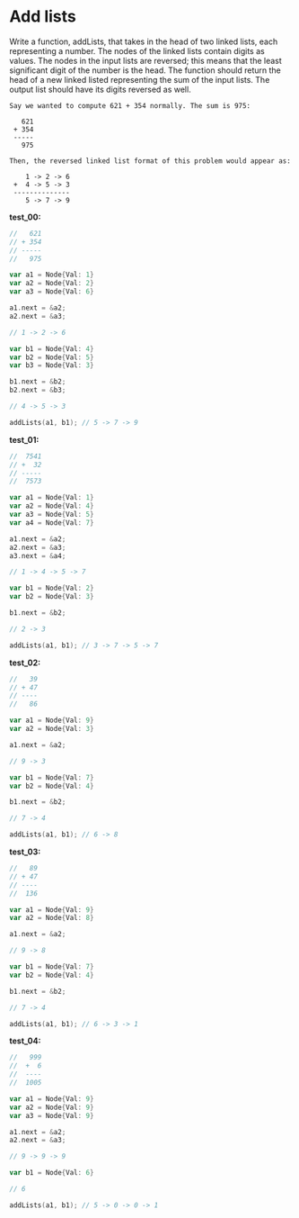 # Add lists

Write a function, addLists, that takes in the head of two linked lists, each representing a number. The nodes of the linked lists contain digits as values. The nodes in the input lists are reversed; this means that the least significant digit of the number is the head. The function should return the head of a new linked listed representing the sum of the input lists. The output list should have its digits reversed as well.

```
Say we wanted to compute 621 + 354 normally. The sum is 975:

   621
 + 354
 -----
   975

Then, the reversed linked list format of this problem would appear as:

    1 -> 2 -> 6
 +  4 -> 5 -> 3
 --------------
    5 -> 7 -> 9
```

**test_00:**
```go
//   621
// + 354
// -----
//   975

var a1 = Node{Val: 1}
var a2 = Node{Val: 2}
var a3 = Node{Val: 6}

a1.next = &a2;
a2.next = &a3;

// 1 -> 2 -> 6

var b1 = Node{Val: 4}
var b2 = Node{Val: 5}
var b3 = Node{Val: 3}

b1.next = &b2;
b2.next = &b3;

// 4 -> 5 -> 3

addLists(a1, b1); // 5 -> 7 -> 9
```
**test_01:**
```go
//  7541
// +  32
// -----
//  7573

var a1 = Node{Val: 1}
var a2 = Node{Val: 4}
var a3 = Node{Val: 5}
var a4 = Node{Val: 7}

a1.next = &a2;
a2.next = &a3;
a3.next = &a4;

// 1 -> 4 -> 5 -> 7

var b1 = Node{Val: 2}
var b2 = Node{Val: 3}

b1.next = &b2;

// 2 -> 3 

addLists(a1, b1); // 3 -> 7 -> 5 -> 7
```
**test_02:**
```go
//   39
// + 47
// ----
//   86

var a1 = Node{Val: 9}
var a2 = Node{Val: 3}

a1.next = &a2;

// 9 -> 3

var b1 = Node{Val: 7}
var b2 = Node{Val: 4}

b1.next = &b2;

// 7 -> 4

addLists(a1, b1); // 6 -> 8
```
**test_03:**
```go
//   89
// + 47
// ----
//  136

var a1 = Node{Val: 9}
var a2 = Node{Val: 8}

a1.next = &a2;

// 9 -> 8 

var b1 = Node{Val: 7}
var b2 = Node{Val: 4}

b1.next = &b2;

// 7 -> 4

addLists(a1, b1); // 6 -> 3 -> 1
```
**test_04:**
```go
//   999
//  +  6
//  ----
//  1005

var a1 = Node{Val: 9}
var a2 = Node{Val: 9}
var a3 = Node{Val: 9}

a1.next = &a2;
a2.next = &a3;

// 9 -> 9 -> 9

var b1 = Node{Val: 6}

// 6

addLists(a1, b1); // 5 -> 0 -> 0 -> 1
```